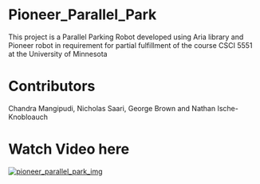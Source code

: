 # Pioneer_Parallel_Park
This project is a Parallel Parking Robot developed using Aria library
and Pioneer robot in requirement for partial fulfillment of the course
CSCI 5551 at the University of Minnesota

# Contributors

Chandra Mangipudi, Nicholas Saari, George Brown and Nathan Ische-Knobloauch

# Watch Video here 

<a href="https://www.youtube.com/watch?v=txDWA1ZpQMc&t=5s"><img src="http://drive.google.com/uc?export=view&id=17fsGfONr3NHlQgnYkVqeEUXEBkQJCsmu"  title="ParallelPark" alt="pioneer_parallel_park_img"></a>
